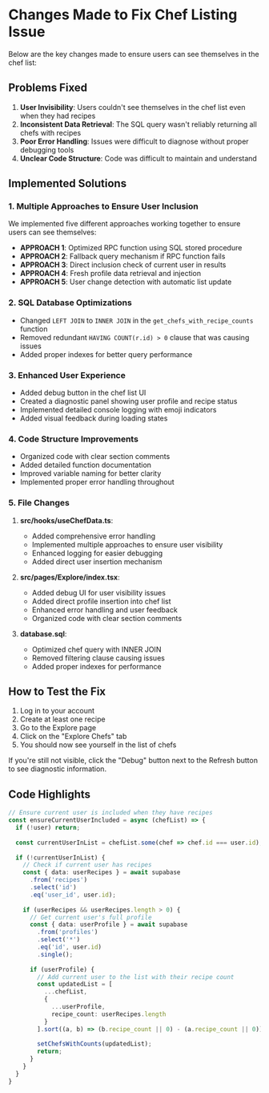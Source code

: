 # Changes Made to Fix Chef Listing Issue

Below are the key changes made to ensure users can see themselves in the chef list:

## Problems Fixed

1. **User Invisibility**: Users couldn't see themselves in the chef list even when they had recipes
2. **Inconsistent Data Retrieval**: The SQL query wasn't reliably returning all chefs with recipes
3. **Poor Error Handling**: Issues were difficult to diagnose without proper debugging tools
4. **Unclear Code Structure**: Code was difficult to maintain and understand

## Implemented Solutions

### 1. Multiple Approaches to Ensure User Inclusion

We implemented five different approaches working together to ensure users can see themselves:

- **APPROACH 1**: Optimized RPC function using SQL stored procedure
- **APPROACH 2**: Fallback query mechanism if RPC function fails
- **APPROACH 3**: Direct inclusion check of current user in results
- **APPROACH 4**: Fresh profile data retrieval and injection
- **APPROACH 5**: User change detection with automatic list update

### 2. SQL Database Optimizations

- Changed `LEFT JOIN` to `INNER JOIN` in the `get_chefs_with_recipe_counts` function
- Removed redundant `HAVING COUNT(r.id) > 0` clause that was causing issues
- Added proper indexes for better query performance

### 3. Enhanced User Experience

- Added debug button in the chef list UI
- Created a diagnostic panel showing user profile and recipe status
- Implemented detailed console logging with emoji indicators
- Added visual feedback during loading states

### 4. Code Structure Improvements

- Organized code with clear section comments
- Added detailed function documentation
- Improved variable naming for better clarity
- Implemented proper error handling throughout

### 5. File Changes

1. **src/hooks/useChefData.ts**:
   - Added comprehensive error handling
   - Implemented multiple approaches to ensure user visibility
   - Enhanced logging for easier debugging
   - Added direct user insertion mechanism

2. **src/pages/Explore/index.tsx**:
   - Added debug UI for user visibility issues
   - Added direct profile insertion into chef list
   - Enhanced error handling and user feedback
   - Organized code with clear section comments

3. **database.sql**:
   - Optimized chef query with INNER JOIN
   - Removed filtering clause causing issues
   - Added proper indexes for performance

## How to Test the Fix

1. Log in to your account
2. Create at least one recipe
3. Go to the Explore page
4. Click on the "Explore Chefs" tab
5. You should now see yourself in the list of chefs

If you're still not visible, click the "Debug" button next to the Refresh button to see diagnostic information.

## Code Highlights

```typescript
// Ensure current user is included when they have recipes
const ensureCurrentUserIncluded = async (chefList) => {
  if (!user) return;
  
  const currentUserInList = chefList.some(chef => chef.id === user.id);
  
  if (!currentUserInList) {
    // Check if current user has recipes
    const { data: userRecipes } = await supabase
      .from('recipes')
      .select('id')
      .eq('user_id', user.id);
      
    if (userRecipes && userRecipes.length > 0) {
      // Get current user's full profile
      const { data: userProfile } = await supabase
        .from('profiles')
        .select('*')
        .eq('id', user.id)
        .single();
        
      if (userProfile) {
        // Add current user to the list with their recipe count
        const updatedList = [
          ...chefList,
          {
            ...userProfile,
            recipe_count: userRecipes.length
          }
        ].sort((a, b) => (b.recipe_count || 0) - (a.recipe_count || 0));
        
        setChefsWithCounts(updatedList);
        return;
      }
    }
  }
}
``` 